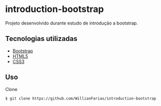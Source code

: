 # introduction-bootstrap

Projeto desenvolvido durante estudo de introdução a bootstrap.

## Tecnologias utilizadas

- [Bootstrap](https://getbootstrap.com/)
- [HTML5](https://developer.mozilla.org/pt-BR/docs/Web/HTML)
- [CSS3](https://developer.mozilla.org/pt-BR/docs/Archive/CSS3)


## Uso
Clone
```bash
$ git clone https://github.com/WillianFarias/introduction-bootstrap
```


